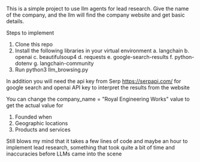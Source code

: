 This is a simple project to use llm agents for lead research. Give the name of the company, and the llm will find the company website and get basic details. 

Steps to implement

1. Clone this repo
2. Install the following libraries in your virtual environment
    a. langchain
    b. openai 
    c. beautifulsoup4 
    d. requests 
    e. google-search-results 
    f. python-dotenv
    g. langchain-community
3. Run python3 llm_browsing.py

In addition you will need the api key from Serp https://serpapi.com/ for google search  and openai API key to interpret the results from the website

You can change the company_name = "Royal Engineering Works" value to get the actual value for 

1. Founded when
2. Geographic locations
3. Products and services

Still blows my mind that it takes a few lines of code and maybe an hour to implement lead research, something that took quite a bit of time and inaccuracies before LLMs came into the scene

